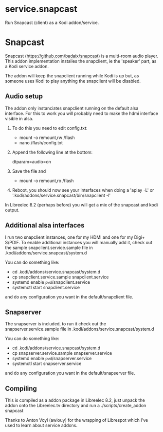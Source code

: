 # service.snapcast
Run Snapcast (client) as a Kodi addon/service. 

Snapcast 
========
Snapcast (https://github.com/badaix/snapcast) is a multi-room audio player.
This addon implementation installes the snapclient, ie the 'speaker' part,
as a Kodi service addon.

The addon will keep the snapclient running while Kodi is up but, as someone
uses Kodi to play anything the snapclient will be disabled.

Audio setup
-----------
The addon only instanciates snapclient running on the default alsa
interface. For this to work you will probably need to make the hdmi
interface visible in alsa.

1. To do this you need to edit config.txt:

   - mount -o remount,rw /flash
   - nano /flash/config.txt

2. Append the following line at the bottom:

   dtparam=audio=on

3. Save the file and

   - mount -o remount,ro /flash

4. Reboot, you should now see your interfaces when doing a 'aplay -L'
   or '.kodi/addons/service.snapcast/bin/snapclient -l'

In Libreelec 8.2 (perhaps before) you will get a mix of the snapcast
and kodi output.

Additional alsa interfaces
--------------------------
I run two snapclient instances, one for my HDMI and one for my Digi+ S/PDIF.
To enable additional instances you will manually add it, check out the sample
snapclient.service.sample file in .kodi/addons/service.snapcast/system.d

You can do something like:
- cd .kodi/addons/service.snapcast/system.d
- cp snapclient.service.sample snapclient.service
- systemd enable `pwd`/snapclient.service
- systemctl start snapclient.service

and do any configuration you want in the default/snapclient file.

Snapserver
----------
The snapserver is included, to run it check out the snapserver.service.sample
file in .kodi/addons/service.snapcast/system.d

You can do something like:
- cd .kodi/addons/service.snapcast/system.d
- cp snapserver.service.sample snapserver.service
- systemd enable `pwd`/snapserver.service
- systemctl start snapserver.service

and do any configuration you want in the default/snapserver file.

Compiling
---------
This is compiled as a addon package in Libreelec 8.2, just unpack the addon onto
the Libreelec.tv directory and run a ./scripts/create_addon snapcast


Thanks to Anton Voyl (awiouy) for the wrapping of Librespot
which I've used to learn about service addons.

